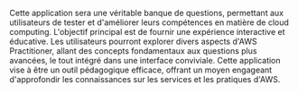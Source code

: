 Cette application sera une véritable banque de questions, permettant aux utilisateurs de tester et d'améliorer leurs compétences en matière de cloud computing. L'objectif principal est de fournir une expérience interactive et éducative. Les utilisateurs pourront explorer divers aspects d'AWS Practitioner, allant des concepts fondamentaux aux questions plus avancées, le tout intégré dans une interface conviviale. Cette application vise à être un outil pédagogique efficace, offrant un moyen engageant d'approfondir les connaissances sur les services et les pratiques d'AWS.
